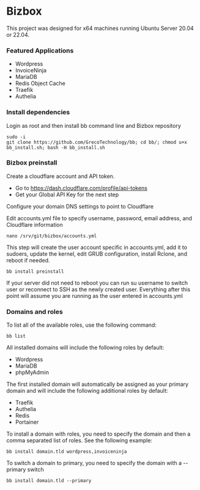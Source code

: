 # Bizbox

This project was designed for x64 machines running Ubuntu Server 20.04 or 22.04. 

### Featured Applications

- Wordpress
- InvoiceNinja
- MariaDB
- Redis Object Cache
- Traefik
- Authelia

### Install dependencies

Login as root and then install bb command line and Bizbox repository

```
sudo -i
git clone https://github.com/GrecoTechnology/bb; cd bb/; chmod u+x bb_install.sh; bash -H bb_install.sh
```

### Bizbox preinstall

Create a cloudflare account and API token.
- Go to https://dash.cloudflare.com/profile/api-tokens
- Get your Global API Key for the next step

Configure your domain DNS settings to point to Cloudflare

Edit accounts.yml file to specify username, password, email address, and Cloudflare information
```
nano /srv/git/bizbox/accounts.yml
```

This step will create the user account specific in accounts.yml, add it to sudoers, update the kernel, edit GRUB configuration, install Rclone, and reboot if needed.
```
bb install preinstall
```

If your server did not need to reboot you can run su username to switch user or reconnect to SSH as the newly created user. Everything after this point will assume you are running as the user entered in accounts.yml

### Domains and roles

To list all of the available roles, use the following command:
```
bb list
```

All installed domains will include the following roles by default:
- Wordpress
- MariaDB
- phpMyAdmin

The first installed domain will automatically be assigned as your primary domain and will include the following additional roles by default:
- Traefik
- Authelia
- Redis
- Portainer

To install a domain with roles, you need to specify the domain and then a comma separated list of roles.  See the following example:
```
bb install domain.tld wordpress,invoiceninja
```

To switch a domain to primary, you need to specify the domain with a --primary switch
```
bb install domain.tld --primary
```


